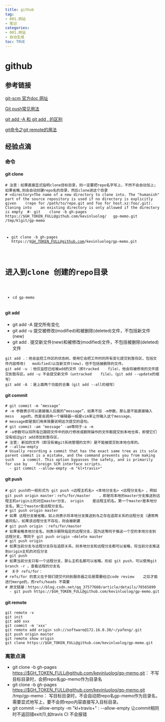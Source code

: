 ```yaml
---
title: github
tag: 
- 001.网站
- 笔记
categories:
- 001.网站
- 自动生成
toc: TRUE
---
```

<h1 id="github">github</h1>
<h2 id="参考链接">参考链接</h2>
<p><a href="https://git-scm.com/doc">git-scm 官方doc 网址</a></p>
<p><a href="https://www.cnblogs.com/qianqiannian/p/6008140.html">Git push常见用法</a></p>
<p><a href="https://blog.csdn.net/caseywei/article/details/90945295">git add -A 和 git add . 的区别</a></p>
<p><a href="https://www.cnblogs.com/wuer888/p/7655856.html">git命令之git remote的用法</a></p>
<p><a href=""></a></p>
<p><a href=""></a></p>
<h2 id="经验点滴">经验点滴</h2>
<h3 id="命令">命令</h3>
<h4 id="git-clone">git clone</h4>
<pre><code># 注意：如果直接显式指明clone目标目录，则一定要把repo名字写上，不然不会自动加上;   如果省略,则会自动创建repo名的目录，然后clone进这个目录
# &lt;directory&gt;The name of a new directory to clone into. The &quot;humanish&quot;    part of the source repository is used if no directory is explicitly given    (repo for /path/to/repo.git and foo for host.xz:foo/.git). Cloning into    an existing directory is only allowed if the directory is empty  #- git    clone -b gh-pages https://$GH_TOKEN_FULL@github.com/kevinluolog/   gp-memo.git /tmp/klgit/gp-memo

  - git clone -b gh-pages https://$GH_TOKEN_FULL@github.com/kevinluolog/gp-memo.git
# 进入到clone 创建的repo目录
  - cd gp-memo</code></pre>
<h4 id="git-add">git add</h4>
<ul>
<li>git add -A 提交所有变化</li>
<li>git add -u 提交被修改(modified)和被删除(deleted)文件，不包括新文件(new)</li>
<li>git add . 提交新文件(new)和被修改(modified)文件，不包括被删除(deleted)文件</li>
</ul>
<pre><code>git add .：他会监控工作区的状态树，使用它会把工作时的所有变化提交到暂存区，包括文件内容修改(   modified)以及新文件(new)，但不包括被删除的文件。
git add -u ：他仅监控已经被add的文件（即tracked    file），他会将被修改的文件提交到暂存区。add -u 不会提交新文件（untracked    file）。（git add --update的缩写）
git add -A ：是上面两个功能的合集（git add --all的缩写）</code></pre>
<h4 id="git-commit">git commit</h4>
<pre><code># git commit -m ‘message’
# -m 参数表示可以直接输入后面的“message”，如果不加 -m参数，那么是不能直接输入mess   age的，而是会调用一个编辑器一般是vim来让你输入这个message，
# message即是我们用来简要说明这次提交的语句。
# git commit -am ‘message’ -am等同于-a -m
# -a参数可以将所有已跟踪文件中的执行修改或删除操作的文件都提交到本地仓库，即使它们   没有经过git add添加到暂存区，
# 注意: 新加的文件（即没有被git系统管理的文件）是不能被提交到本地仓库的。
# --allow-empty
# Usually recording a commit that has the exact same tree as its sole    parent commit is a mistake, and the command prevents you from making such    a commit. This option bypasses the safety, and is primarily for use by    foreign SCM interface scripts.
  - git commit --allow-empty -m &quot;kl+travis+&quot;</code></pre>
<h4 id="git-push">git push</h4>
<pre><code># git push的一般形式为 git push &lt;远程主机名&gt; &lt;本地分支名&gt; &lt;远程分支名&gt; ，例如    git push origin master：refs/for/master    ，即是将本地的master分支推送到远程主机origin上的对应master分支， origin    是远程主机名。第一个master是本地分支名，第二个master是远程分支名。
# git push origin master
# 如果 远程分支被省略，如上则表示将本地分支推送到与之存在追踪关系的远程分支（通常两者同名），如果该远程分支不存在，则会被新建
# git push origin ：refs/for/master
# 如果省略本地分支名，则表示删除指定的远程分支，因为这等同于推送一个空的本地分支到 远程分支，等同于 git push origin –delete master
# git push origin
# 如果当前分支与远程分支存在追踪关系，则本地分支和远程分支都可以省略，将当前分支推送到origin主机的对应分支
# git push
# 如果当前分支只有一个远程分支，那么主机名都可以省略，形如 git push，可以使用git branch -r ，查看远程的分支名
#  关于 refs/for：
# refs/for 的意义在于我们提交代码到服务器之后是需要经过code review    之后才能进行merge的，而refs/heads 不需要
# 原文链接：https://blog.csdn.net/qq_37577660/article/details/78565899
  - git push https://$GH_TOKEN_FULL@github.com/kevinluolog/gp-memo.git</code></pre>
<h4 id="git-remote">git remote</h4>
<pre><code>git remote -v
git init
git add xxx
git commit -m &#39;xxx&#39;
git remote add origin ssh://software@172.16.0.30/~/yafeng/.git
git push origin master 
git remote show origin
git clone https://$GH_TOKEN_FULL@github.com/kevinluolog/gp-memo.git</code></pre>
<h3 id="离散点滴">离散点滴</h3>
<ul>
<li>git clone -b gh-pages <a href="https://$GH_TOKEN_FULL@github.com/kevinluolog/gp-memo.git" class="uri">https://$GH_TOKEN_FULL@github.com/kevinluolog/gp-memo.git</a>： 不写目标目录时，会把repo名gp-memo作为目录名</li>
<li>git clone -b gh-pages <a href="https://$GH_TOKEN_FULL@github.com/kevinluolog/gp-memo.git" class="uri">https://$GH_TOKEN_FULL@github.com/kevinluolog/gp-memo.git</a> /tmp/gp-memo： 写目标目录时，不会自动把repo名gp-memo作为目录名，需要显式地写上，要不会把repo内容直接写入目标目录。</li>
<li>git commit --allow-empty -m &quot;kl+travis+&quot; : --allow-empty 让commit相同时不返回错exit(1),如travis CI 不会报错</li>
</ul>
